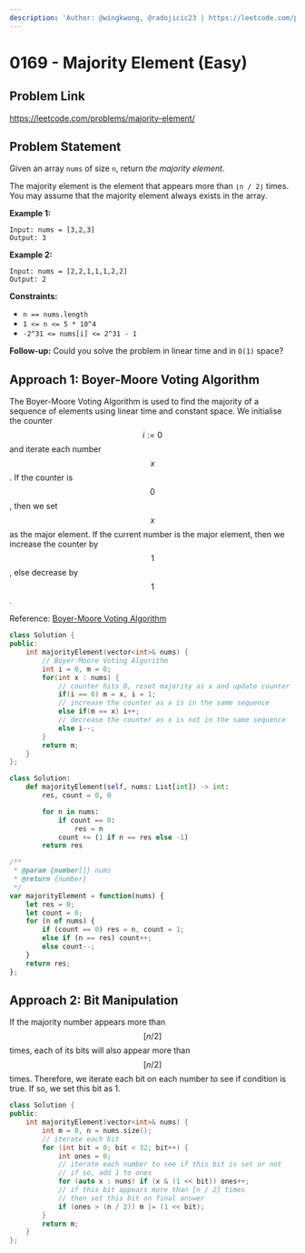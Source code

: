 ```yaml
---
description: 'Author: @wingkwong, @radojicic23 | https://leetcode.com/problems/majority-element/'
---
```


# 0169 - Majority Element (Easy)

## Problem Link

https://leetcode.com/problems/majority-element/

## Problem Statement

Given an array `nums` of size `n`, return _the majority element_.

The majority element is the element that appears more than `⌊n / 2⌋` times. You may assume that the majority element always exists in the array.

**Example 1:**

```
Input: nums = [3,2,3]
Output: 3
```

**Example 2:**

```
Input: nums = [2,2,1,1,1,2,2]
Output: 2
```

**Constraints:**

* `n == nums.length`
* `1 <= n <= 5 * 10^4`
* `-2^31 <= nums[i] <= 2^31 - 1`



**Follow-up:** Could you solve the problem in linear time and in `O(1)` space?

## Approach 1: Boyer-Moore Voting Algorithm

The Boyer-Moore Voting Algorithm is used to find the majority of a sequence of elements using linear time and constant space. We initialise the counter $$i := 0$$ and iterate each number $$x$$. If the counter is $$0$$, then we set $$x$$ as the major element. If the current number is the major element, then we increase the counter by $$1$$, else decrease by $$1$$.

Reference: [Boyer-Moore Voting Algorithm](https://en.wikipedia.org/wiki/Boyer%E2%80%93Moore\_majority\_vote\_algorithm)


<Tabs>
<TabItem value="cpp" label="C++">
<SolutionAuthor name="@wingkwong"/>

```cpp
class Solution {
public:
    int majorityElement(vector<int>& nums) {
        // Boyer-Moore Voting Algorithm
        int i = 0, m = 0;
        for(int x : nums) {
            // counter hits 0, reset majority as x and update counter
            if(i == 0) m = x, i = 1;
            // increase the counter as x is in the same sequence
            else if(m == x) i++;
            // decrease the counter as x is not in the same sequence
            else i--;
        }
        return m;
    }
};
```

</TabItem>

<TabItem value="python" label="Python">
<SolutionAuthor name="@radojicic23"/>

```python
class Solution:
    def majorityElement(self, nums: List[int]) -> int:
        res, count = 0, 0

        for n in nums:
            if count == 0:
                res = n
            count += (1 if n == res else -1)
        return res 
```

</TabItem>

<TabItem value="javascript" label="JavaScript">
<SolutionAuthor name="@radojicic23"/>

```javascript
/**
 * @param {number[]} nums
 * @return {number}
 */
var majorityElement = function(nums) {
    let res = 0;
    let count = 0;
    for (n of nums) {
        if (count == 0) res = n, count = 1;
        else if (n == res) count++;
        else count--;
    }
    return res; 
};
```

</TabItem>
</Tabs>

## Approach 2: Bit Manipulation

If the majority number appears more than $$[n / 2]$$ times, each of its bits will also appear more than $$[n / 2]$$ times. Therefore, we iterate each bit on each number to see if condition is true. If so, we set this bit as 1.

<Tabs>
<TabItem value="cpp" label="C++">
<SolutionAuthor name="@wingkwong"/>

```cpp
class Solution {
public:
    int majorityElement(vector<int>& nums) {
        int m = 0, n = nums.size();
        // iterate each bit
        for (int bit = 0; bit < 32; bit++) {
            int ones = 0;
            // iterate each number to see if this bit is set or not
            // if so, add 1 to ones
            for (auto x : nums) if (x & (1 << bit)) ones++;
            // if this bit appears more than [n / 2] times
            // then set this bit on final answer
            if (ones > (n / 2)) m |= (1 << bit);
        }
        return m;
    }
};
```
</TabItem>
</Tabs>
